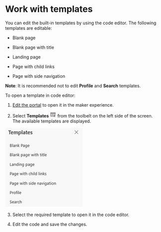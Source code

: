 # Work with templates

You can edit the built-in templates by using the code editor. The following templates are editable:

-   Blank page

-   Blank page with title

-   Landing page

-   Page with child links

-   Page with side navigation

**Note**: It is recommended not to edit **Profile** and **Search** templates.

To open a template in code editor:

1.  [Edit the portal](edit.md) to open it in the maker experience.  

2.  Select **Templates** ![templates icon](media/templates-icon.png "Templates icon") from the toolbelt on the left side of the screen. The available templates are displayed.  

 ![templates pane](media/templates-pane.png "Templates pane")  

3.  Select the required template to open it in the code editor.

4.  Edit the code and save the changes.


